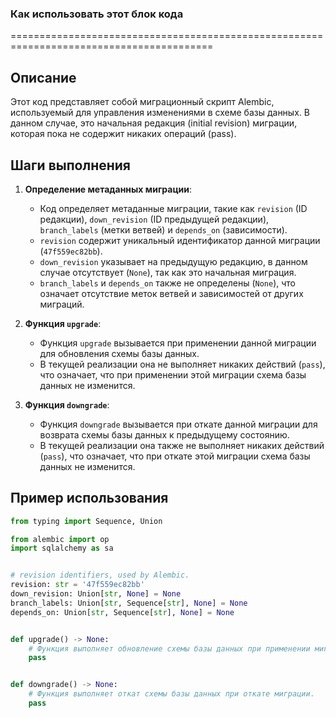 ### Как использовать этот блок кода
=========================================================================================

Описание
-------------------------
Этот код представляет собой миграционный скрипт Alembic, используемый для управления изменениями в схеме базы данных. В данном случае, это начальная редакция (initial revision) миграции, которая пока не содержит никаких операций (pass).

Шаги выполнения
-------------------------
1. **Определение метаданных миграции**:
   - Код определяет метаданные миграции, такие как `revision` (ID редакции), `down_revision` (ID предыдущей редакции), `branch_labels` (метки ветвей) и `depends_on` (зависимости).
   - `revision` содержит уникальный идентификатор данной миграции (`47f559ec82bb`).
   - `down_revision` указывает на предыдущую редакцию, в данном случае отсутствует (`None`), так как это начальная миграция.
   - `branch_labels` и `depends_on` также не определены (`None`), что означает отсутствие меток ветвей и зависимостей от других миграций.

2. **Функция `upgrade`**:
   - Функция `upgrade` вызывается при применении данной миграции для обновления схемы базы данных.
   - В текущей реализации она не выполняет никаких действий (`pass`), что означает, что при применении этой миграции схема базы данных не изменится.

3. **Функция `downgrade`**:
   - Функция `downgrade` вызывается при откате данной миграции для возврата схемы базы данных к предыдущему состоянию.
   - В текущей реализации она также не выполняет никаких действий (`pass`), что означает, что при откате этой миграции схема базы данных не изменится.

Пример использования
-------------------------

```python
from typing import Sequence, Union

from alembic import op
import sqlalchemy as sa


# revision identifiers, used by Alembic.
revision: str = '47f559ec82bb'
down_revision: Union[str, None] = None
branch_labels: Union[str, Sequence[str], None] = None
depends_on: Union[str, Sequence[str], None] = None


def upgrade() -> None:
    # Функция выполняет обновление схемы базы данных при применении миграции.
    pass


def downgrade() -> None:
    # Функция выполняет откат схемы базы данных при откате миграции.
    pass